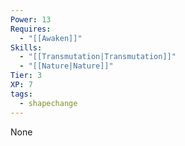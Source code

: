 ```yaml
---
Power: 13
Requires:
  - "[[Awaken]]"
Skills:
  - "[[Transmutation|Transmutation]]"
  - "[[Nature|Nature]]"
Tier: 3
XP: 7
tags:
  - shapechange
---
```


None